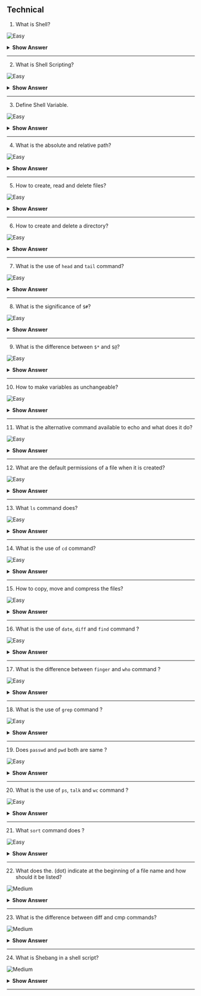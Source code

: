 ## Technical

1. What is Shell?

![Easy](https://github.com/revaturelabs/interviewquestions/blob/dev/ComplexityTags/simple%20(2).svg)

<details> <summary> <b> Show Answer </b> </summary>

<blockquote> 
    
- Shell is a command interpreter, which interprets the command given by the user to the kernel. 
- It is an interface between a user and operating system.

</blockquote>

</details>

---

2. What is Shell Scripting?

![Easy](https://github.com/revaturelabs/interviewquestions/blob/dev/ComplexityTags/simple%20(2).svg)

<details> <summary> <b> Show Answer </b> </summary>

<blockquote> 

Shell scripting is a series or sequence of UNIX commands written in a plain text file. We used to give a list of UNIX commands like a to-do list in a file to execute it.

</blockquote>

</details>

---

3. Define Shell Variable.

![Easy](https://github.com/revaturelabs/interviewquestions/blob/dev/ComplexityTags/simple%20(2).svg)

<details> <summary> <b> Show Answer </b> </summary>

<blockquote> 

Shell variable forms the core part of a shell script or program. The variable allows the shell to manipulate the stored information within a shell program. It is generally stored as a string variable. 

</blockquote>

</details>

---

4. What is the absolute and relative path?

![Easy](https://github.com/revaturelabs/interviewquestions/blob/dev/ComplexityTags/simple%20(2).svg)

<details> <summary> <b> Show Answer </b> </summary>

<blockquote> 

- Absolute path is the full path of the directory. It always starts with “/” .
  - Example:
    **`cd  /var/tmp/abrt/`**
- Relative path is necessary from current location to reach particular directory doesn’t start with “/”.
  - Example:
    **`cd .. ,   cd –`**

</blockquote>

</details>

---

5.  How to create, read and delete files?

![Easy](https://github.com/revaturelabs/interviewquestions/blob/dev/ComplexityTags/simple%20(2).svg)

<details> <summary> <b> Show Answer </b> </summary>

<blockquote> 

- The `touch` command is used for creating files.
  - Example:
    `#touch filename` 
- The `cat` command is used for reading files.
  - Example:
    `#cat filename`
- The `rm` command is used  for delete a file.
  - Example:
    `#rm –f  filename` 

</blockquote>

</details>

---

6.  How to create and delete a directory?

![Easy](https://github.com/revaturelabs/interviewquestions/blob/dev/ComplexityTags/simple%20(2).svg)

<details> <summary> <b> Show Answer </b> </summary>

<blockquote> 

- The mkdir command is used for creating a directory. 
  - Example:
  `# mkdir filename`
- The rmdir command is used for remove directory 
  - Example:
  `#rmdir filename` 

</blockquote>

</details>

---

7.  What is the use of `head` and `tail` command?

![Easy](https://github.com/revaturelabs/interviewquestions/blob/dev/ComplexityTags/simple%20(2).svg)

<details> <summary> <b> Show Answer </b> </summary>

<blockquote> 

- `Head` command is used for display started 10 lines.
- `Tail` command is used for display started 10 lines.

</blockquote>

</details>

---

8. What is the significance of `$#`?

![Easy](https://github.com/revaturelabs/interviewquestions/blob/dev/ComplexityTags/simple%20(2).svg)

<details> <summary> <b> Show Answer </b> </summary>

<blockquote> 

It represents the total number of arguments passed by string.

</blockquote>

</details>

---

9. What is the difference between `$*` and `$@`?

![Easy](https://github.com/revaturelabs/interviewquestions/blob/dev/ComplexityTags/simple%20(2).svg)

<details> <summary> <b> Show Answer </b> </summary>

<blockquote> 

`$*` consider the entire set of positional parameters as a single string, but `$@` treat each quoted argument as a separate argument.

</blockquote>

</details>

---

10. How to make variables as unchangeable?

![Easy](https://github.com/revaturelabs/interviewquestions/blob/dev/ComplexityTags/simple%20(2).svg)

<details> <summary> <b> Show Answer </b> </summary>

<blockquote> 

Variables can be made unchangeable using readonly. For instance, if we want variable ‘a’ value to remain as 10 and not change, then we can achieve this using readonly.
- Example:
  - $ a=10
  - $ readonly a

</blocckquote>

</details>

---

11. What is the alternative command available to echo and what does it do?

![Easy](https://github.com/revaturelabs/interviewquestions/blob/dev/ComplexityTags/simple%20(2).svg)

<details> <summary> <b> Show Answer </b> </summary>

<blockquote> 

- `tput` is an alternative command to `echo`.
- Using this, we can control the way in which the output is displayed on the screen.

</blockquote>

</details>

---

12. What are the default permissions of a file when it is created?

![Easy](https://github.com/revaturelabs/interviewquestions/blob/dev/ComplexityTags/simple%20(2).svg)

<details> <summary> <b> Show Answer </b> </summary>

<blockquote> 

666 i.e. rw-rw-rw- is the default permission of a file, when it is created.

</blockquote>

</details>

---

13. What `ls` command does?

![Easy](https://github.com/revaturelabs/interviewquestions/blob/dev/ComplexityTags/simple%20(2).svg)

<details> <summary> <b> Show Answer </b> </summary>

<blockquote> 

1. It lists files in the current directory.
2. It lists files in the long format.

- Example

    1. $ ls
    2. $ ls –lrt or $ ls -ltr

</blockquote>

</details>

---

14. What is the use of `cd` command?

![Easy](https://github.com/revaturelabs/interviewquestions/blob/dev/ComplexityTags/simple%20(2).svg)

<details> <summary> <b> Show Answer </b> </summary>

<blockquote> 

1. It changes directory to your home directory.
2. It changes directory to test.
3. It moves back to one directory or to the parent directory of your current directory.

</blockquote>

</details>

---

15. How to copy, move and compress the files?

![Easy](https://github.com/revaturelabs/interviewquestions/blob/dev/ComplexityTags/simple%20(2).svg)

<details> <summary> <b> Show Answer </b> </summary>

<blockquote> 

- To copy the file

  - `$ cp file1 test`         - It copies file1 to test directory.
  - `$ cp file1 file1.bak`    - It takes backup of file1. 

- To move the file 
 
  - `$ mv file1 file2`	      - It moves or renames file1 to file2.

- To compress the file

  - `$ compress file1` - It reduces the size of file1 and creates a compressed file called file1.z and deletes file1.
</blockquote>

</details>

---

16. What is the use of `date`, `diff` and `find` command ?

![Easy](https://github.com/revaturelabs/interviewquestions/blob/dev/ComplexityTags/simple%20(2).svg)

<details> <summary> <b> Show Answer </b> </summary>

<blockquote> 

**date**    -   `$ date`                        - It displays current date and time.
e.g. Output:
Wednesday October, 2022 03:58:06 PM MDT

**diff**    -   `$ diff file1 file2`	        - It displays line by line difference between file1 and file2.

**find**    -	`$ find . –name ‘*.t’ -print`	- It searches in the current directory and in all its subdirectories for files ending with .t, and writes their names in the output.


</blockquote>

</details>

---

17. What is the difference between `finger` and `who` command ?

![Easy](https://github.com/revaturelabs/interviewquestions/blob/dev/ComplexityTags/simple%20(2).svg)

<details> <summary> <b> Show Answer </b> </summary>

<blockquote> 

**finger**	`$ finger`	        - It displays information about user.
**who** 	`$ who`         	- It lists the users those who are logged in on the machine.

</blockquote>

</details>

---

18. What is the use of `grep` command ?

![Easy](https://github.com/revaturelabs/interviewquestions/blob/dev/ComplexityTags/simple%20(2).svg)

<details> <summary> <b> Show Answer </b> </summary>

<blockquote> 

`$ grep Hello file1`        -   It searches for the lines containing Hello in file1.
`$ grep –c Hello file1`     -   It gives count or number of lines that contains Hello in file1.

</blockquote>

</details>

---

19. Does `passwd` and `pwd` both are same ?

![Easy](https://github.com/revaturelabs/interviewquestions/blob/dev/ComplexityTags/simple%20(2).svg)

<details> <summary> <b> Show Answer </b> </summary>

<blockquote> 

- No both are different.

**passwd**	`$ passwd`	    -   It is used to change the password.
**pwd** 	`$ pwd`         -   It displays present working directory.

</blockquote>

</details>

---

20. What is the use of `ps`, `talk` and `wc` command ?

![Easy](https://github.com/revaturelabs/interviewquestions/blob/dev/ComplexityTags/simple%20(2).svg)

<details> <summary> <b> Show Answer </b> </summary>

<blockquote> 

**ps**	    `$ ps`          -   It displays the list of processes which are currently running on the machine.
**talk**	`$ talk user1`	-   It is used to talk to the user1 who is currently logged into the same machine.
**wc**	    `$ wc file1`    -   It counts the number of lines, words and characters in file1.

</blockquote>

</details>

---

21. What `sort` command does ?

![Easy](https://github.com/revaturelabs/interviewquestions/blob/dev/ComplexityTags/simple%20(2).svg)

<details> <summary> <b> Show Answer </b> </summary>

<blockquote> 

`$ sort file1`	        - This will sort the contents of file1 and displays sorted output on the screen.

</blockquote>

</details>

---

22. What does the. (dot) indicate at the beginning of a file name and how should it be listed?

![Medium](https://github.com/revaturelabs/interviewquestions/blob/dev/ComplexityTags/Medium%20(2).svg)

<details> <summary> <b> Show Answer </b> </summary>

<blockquote> 

- A file name that begins with a. (dot) is called as a hidden file. Whenever we try to list the files it will list all the files except hidden files.

- To list the hidden file we need to use –a option of ls. i.e. `$ ls –a`

</blockquote>

</details>

---

23.  What is the difference between diff and cmp commands?

![Medium](https://github.com/revaturelabs/interviewquestions/blob/dev/ComplexityTags/Medium%20(2).svg)

<details> <summary> <b> Show Answer </b> </summary>

<blockquote> 

`diff` – Basically, it tells about the changes which need to be made to make files identical.

`cmp` – Basically it compares two files byte by byte and displays the very first mismatch.

</blockquote>

</details>

---

24. What is Shebang in a shell script?

![Medium](https://github.com/revaturelabs/interviewquestions/blob/dev/ComplexityTags/Medium%20(2).svg)

<details> <summary> <b> Show Answer </b> </summary>

<blockquote> 

- Shebang is a `# sign` followed by an exclamation i.e. !.
- Generally, this can be seen at the beginning or top of the script/program. This is used to avoid repetitive work. Shebang mainly determines the location of the engine which is to be used in order to execute the script.

**Example: #!/bin/bash**        - The above line also tells which shell to use.
   - Here ‘#’ symbol is called hash and ‘!’ is called a bang.

</blockquote>

</details>

---

